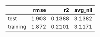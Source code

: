 |          |   rmse |     r2 |   avg_nll |
|:---------|-------:|-------:|----------:|
| test     |  1.903 | 0.1388 |    3.1382 |
| training |  1.872 | 0.2101 |    3.1171 |